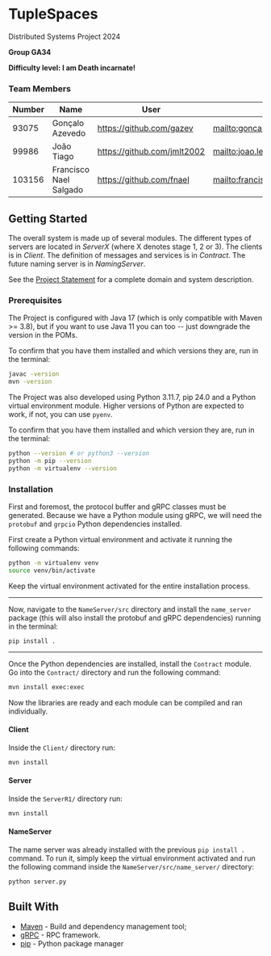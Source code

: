 # TupleSpaces

Distributed Systems Project 2024


<!-- *(fill the line below with the group identifier, for example A25 or T25, and then delete this line)*   -->
**Group GA34**

<!-- *(choose one of the following levels and erase the other one)*   -->
**Difficulty level: I am Death incarnate!**


<!-- ### Code Identification

In all source files (namely in the *groupId*s of the POMs), replace __GXX__ with your group identifier. The group
identifier consists of either A or T followed by the group number - always two digits. This change is important for 
code dependency management, to ensure your code runs using the correct components and not someone else's.
 -->
### Team Members

<!-- *(fill the table below with the team members, and then delete this line)* -->

| Number | Name              | User                             | Email                               |
|--------|-------------------|----------------------------------|-------------------------------------|
| 93075  | Gonçalo Azevedo  | <https://github.com/gazev>   | <mailto:goncalo.r.azevedo@tecnico.ulisboa.pt>   |
| 99986  | João Tiago       | <https://github.com/jmlt2002>     | <mailto:joao.leal.tintas@tecnico.ulisboa.pt>     |
| 103156  | Francisco Nael Salgado     | <https://github.com/fnael> | <mailto:francisco.nael.salgado@tecnico.ulisboa.pt> |

## Getting Started

The overall system is made up of several modules. The different types of servers are located in _ServerX_ (where X denotes stage 1, 2 or 3). 
The clients is in _Client_.
The definition of messages and services is in _Contract_. The future naming server
is in _NamingServer_.

See the [Project Statement](https://github.com/tecnico-distsys/TupleSpaces) for a complete domain and system description.

### Prerequisites

The Project is configured with Java 17 (which is only compatible with Maven >= 3.8), but if you want to use Java 11 you
can too -- just downgrade the version in the POMs.

To confirm that you have them installed and which versions they are, run in the terminal:

```sh
javac -version
mvn -version
```


The Project was also developed using Python 3.11.7, pip 24.0 and a Python virtual environment module. Higher versions of Python are expected to work, if not, you can use `pyenv`. 

To confirm that you have them installed and which version they are, run in the terminal:
```sh
python --version # or python3 --version
python -m pip --version
python -m virtualenv --version
```

### Installation

First and foremost, the protocol buffer and gRPC classes must be generated. Because we have a Python module using gRPC, we will need the `protobuf` and `grpcio` Python dependencies installed.

First create a Python virtual environment and activate it running the following commands:
```sh
python -m virtualenv venv
source venv/bin/activate
```
Keep the virtual environment activated for the entire installation process.

---

Now, navigate to the `NameServer/src` directory and install the `name_server` package (this will also install the protobuf and gRPC dependencies) running in the terminal:
```
pip install .
```
---

Once the Python dependencies are installed, install the `Contract` module. Go into the `Contract/` directory and run the following command:
```sh
mvn install exec:exec
```

Now the libraries are ready and each module can be compiled and ran individually.

#### Client
Inside the `Client/` directory run:
```sh
mvn install 
```

#### Server
Inside the `ServerR1/` directory run:
```sh
mvn install 
```

#### NameServer
The name server was already installed with the previous `pip install .` command. To run it, simply keep the virtual environment activated and run the following command inside the `NameServer/src/name_server/` directory:
```s
python server.py
```

## Built With

* [Maven](https://maven.apache.org/) - Build and dependency management tool;
* [gRPC](https://grpc.io/) - RPC framework.
* [pip](https://pypi.org/project/pip/) - Python package manager


